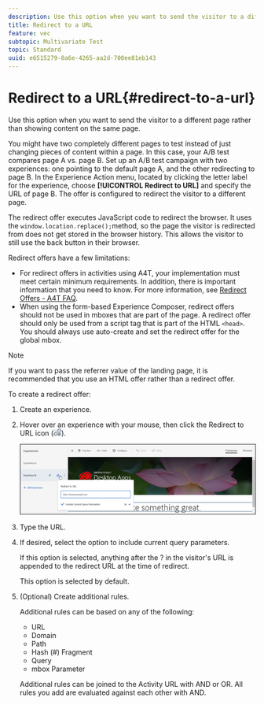 ```yaml
---
description: Use this option when you want to send the visitor to a different page rather than showing content on the same page.
title: Redirect to a URL
feature: vec
subtopic: Multivariate Test
topic: Standard
uuid: e6515279-8a6e-4265-aa2d-700ee81eb143
---
```


# Redirect to a URL{#redirect-to-a-url}

Use this option when you want to send the visitor to a different page rather than showing content on the same page.

 You might have two completely different pages to test instead of just changing pieces of content within a page. In this case, your A/B test compares page A vs. page B. Set up an A/B test campaign with two experiences: one pointing to the default page A, and the other redirecting to page B. In the Experience Action menu, located by clicking the letter label for the experience, choose **[!UICONTROL Redirect to URL]** and specify the URL of page B. The offer is configured to redirect the visitor to a different page.

The redirect offer executes JavaScript code to redirect the browser. It uses the `window.location.replace();`method, so the page the visitor is redirected from does not get stored in the browser history. This allows the visitor to still use the back button in their browser.

Redirect offers have a few limitations:

* For redirect offers in activities using A4T, your implementation must meet certain minimum requirements. In addition, there is important information that you need to know. For more information, see [Redirect Offers - A4T FAQ](/help/c-integrating-target-with-mac/a4t/r-a4t-faq/a4t-faq-redirect-offers.md#concept_21BF213F10E1414A9DCD4A98AF207905). 
* When using the form-based Experience Composer, redirect offers should not be used in mboxes that are part of the page. A redirect offer should only be used from a script tag that is part of the HTML `<head>`. You should always use auto-create and set the redirect offer for the global mbox.

>[!NOTE]
>
>If you want to pass the referrer value of the landing page, it is recommended that you use an HTML offer rather than a redirect offer.

To create a redirect offer: 

1. Create an experience.
1. Hover over an experience with your mouse, then click the Redirect to URL icon (![](assets/icon_redirect_url.png)).

   ![](assets/exp_actions.png)

1. Type the URL.
1. If desired, select the option to include current query parameters.

   If this option is selected, anything after the ? in the visitor's URL is appended to the redirect URL at the time of redirect.

   This option is selected by default. 
1. (Optional) Create additional rules.

   Additional rules can be based on any of the following:

   * URL 
   * Domain 
   * Path 
   * Hash (#) Fragment 
   * Query 
   * mbox Parameter

   Additional rules can be joined to the Activity URL with AND or OR. All rules you add are evaluated against each other with AND. 
